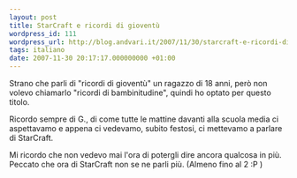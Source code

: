 ```yaml
---
layout: post
title: StarCraft e ricordi di gioventù
wordpress_id: 111
wordpress_url: http://blog.andvari.it/2007/11/30/starcraft-e-ricordi-di-gioventu/
tags: italiano
date: 2007-11-30 20:17:17.000000000 +01:00
---
```

Strano che parli di "ricordi di gioventù" un ragazzo di 18 anni, però non volevo chiamarlo "ricordi di bambinitudine", quindi ho optato per questo titolo.

Ricordo sempre di G., di come tutte le mattine davanti alla scuola media ci aspettavamo e appena ci vedevamo, subito festosi, ci mettevamo a parlare di StarCraft.

Mi ricordo che non vedevo mai l'ora di potergli dire ancora qualcosa in più. Peccato che ora di StarCraft non se ne parli più. (Almeno fino al 2 :P )
